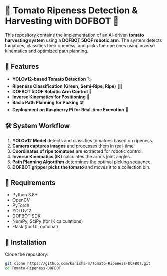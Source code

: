 # 🍅 Tomato Ripeness Detection & Harvesting with DOFBOT 🤖  

This repository contains the implementation of an AI-driven **tomato harvesting system** using a **DOFBOT 5DOF robotic arm**. The system detects tomatoes, classifies their ripeness, and picks the ripe ones using inverse kinematics and optimized path planning.

## 🚀 Features  
- **YOLOv12-based Tomato Detection** 🏷️  
- **Ripeness Classification (Green, Semi-Ripe, Ripe)** 🌱🍅  
- **DOFBOT 5DOF Robotic Arm Control** 🤖  
- **Inverse Kinematics for Positioning** 🔄  
- **Basic Path Planning for Picking** 🛠️  
- **Deployment on Raspberry Pi for Real-time Execution** 🎥  

## 🛠️ System Workflow  
1. **YOLOv12 Model** detects and classifies tomatoes based on ripeness.  
2. **Camera captures images** and processes them in real-time.  
3. **Coordinates of ripe tomatoes** are extracted for robotic control.  
4. **Inverse Kinematics (IK)** calculates the arm's joint angles.  
5. **Path Planning Algorithm** determines the optimal picking sequence.  
6. **DOFBOT gripper picks the tomato** and moves it to a collection bin.  

## 📌 Requirements  
- Python 3.8+  
- OpenCV  
- PyTorch  
- YOLOv12  
- DOFBOT SDK  
- NumPy, SciPy (for IK calculations)  
- Flask (for UI, optional)  

## 🔧 Installation  
Clone the repository:  
```bash
git clone https://github.com/kaniska-m/Tomato-Ripeness-DOFBOT.git
cd Tomato-Ripeness-DOFBOT

